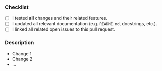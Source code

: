 
### Checklist

<!-- Please make sure to check the following boxes by putting an x in the [ ] (don't: [x ], [ x], do: [x]) -->
- [ ] I tested **all** changes and their related features.
- [ ] I updated all relevant documentation (e.g. `README.md`, docstrings, etc.).
- [ ] I linked all related open issues to this pull request.

### Description
<!-- Describe your changes in detail. -->

- Change 1
- Change 2
- ...
